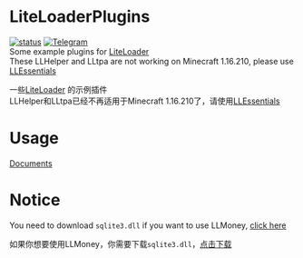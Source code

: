 # LiteLoaderPlugins
<a href="https://github.com/LiteLDev/LiteLoaderPlugins/actions">![status](https://img.shields.io/github/workflow/status/LiteLDev/LiteLoaderPlugins/Build%20LiteLoaderKit?style=for-the-badge)</a>
<a href="https://t.me/liteloader">![Telegram](https://img.shields.io/badge/telegram-LiteLoader-%232CA5E0?style=for-the-badge&logo=Telegram)</a>  
Some example plugins for [LiteLoader](https://github.com/LiteLDev/BDSLiteLoader)  
These LLHelper and LLtpa are not working on Minecraft 1.16.210, please use [LLEssentials](https://l.sakuralo.top/resources/llessentials-1-16-200.9/)

一些[LiteLoader](https://github.com/LiteLDev/BDSLiteLoader)  的示例插件  
LLHelper和LLtpa已经不再适用于Minecraft 1.16.210了，请使用[LLEssentials](https://l.sakuralo.top/resources/llessentials-1-16-200.9/)

# Usage
[Documents](https://docs.litetitle.com/)

# Notice
You need to download `sqlite3.dll` if you want to use LLMoney, [click here](https://sqlite.org/2021/sqlite-dll-win64-x64-3340100.zip)

如果你想要使用LLMoney，你需要下载`sqlite3.dll`，[点击下载](https://sqlite.org/2021/sqlite-dll-win64-x64-3340100.zip)